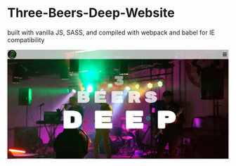 # Three-Beers-Deep-Website

built with vanilla JS, SASS, and compiled with webpack and babel for IE compatibility

![homeage](3bdhome.png)
